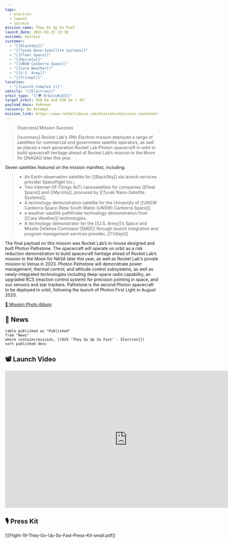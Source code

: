 ```yaml
---
tags:
  - electron
  - launch
  - success
mission_name: They Go Up So Fast
launch_date: 2021-03-22 22:30
outcome: Success
customer:
  - "[[BlackSky]]"
  - "[[Tyvak Nano-Satellite Systems]]"
  - "[[Fleet Space]]"
  - "[[Myriota]]"
  - "[[UNSW Canberra Space]]"
  - "[[Care Weather]]"
  - "[[U.S. Army]]"
  - "[[Trisept]]"
location:
  - "[[Launch Complex 1]]"
vehicle: "[[Electron]]"
orbit_type: "[[🌍 Orbits#LEO]]"
target_orbit: 450 km and 550 km | 45°
payload_mass: Unknown
recovery: No Attempt
mission_link: https://www.rocketlabusa.com/missions/missions-launched/they-go-up-so-fast/
---
```

>[!success] Mission Success

>[!summary]
Rocket Lab's 19th Electron mission deployed a range of satellites for commercial and government satellite operators, as well as placed a next-generation Rocket Lab Photon spacecraft in orbit to build spacecraft heritage ahead of Rocket Lab’s mission to the Moon for [[NASA]] later this year. 
>
 Seven satellites featured on the mission manifest, including:
>
>- An Earth-observation satellite for [[BlackSky]] via launch services provider Spaceflight Inc.;
>- Two Internet-Of-Things (IoT) nanosatellites for companies [[Fleet Space]] and [[Myriota]], procured by [[Tyvak Nano-Satellite Systems]];
>- A technology demonstration satellite for the University of [[UNSW Canberra Space |New South Wales (UNSW) Canberra Space]];
>- a weather satellite pathfinder technology demonstration from [[Care Weather]] technologies;
>- A technology demonstrator for the [[U.S. Army]]’s Space and Missile Defense Command (SMDC) through launch integration and program management services provider, [[TriSept]].
>
The final payload on this mission was Rocket Lab’s in-house designed and built Photon Pathstone. The spacecraft will operate on orbit as a risk reduction demonstration to build spacecraft heritage ahead of Rocket Lab’s mission to the Moon for NASA later this year, as well as Rocket Lab's private mission to Venus in 2023. Photon Pathstone will demonstrate power management, thermal control, and attitude control subsystems, as well as newly-integrated technologies including deep-space radio capability, an upgraded RCS (reaction control system) for precision pointing in space, and sun sensors and star trackers. Pathstone is the second Photon spacecraft to be deployed to orbit, following the launch of Photon First Light in August 2020.

[📸 Mission Photo Album](https://www.flickr.com/photos/rocketlab/albums/72177720302048611/)

## 📰 News
```dataview
table published as "Published"
from "News"
where contains(mission, [[019 'They Go Up So Fast' - Electron]])
sort published desc
```

## 📽️ Launch Video

<iframe width="800" height="450" src="https://www.youtube.com/embed/u5wmrGriVX0" title="Rocket Lab&#39;s Electron - They Go Up So Fast Mission" frameborder="0" allow="accelerometer; autoplay; clipboard-write; encrypted-media; gyroscope; picture-in-picture; web-share" referrerpolicy="strict-origin-when-cross-origin" allowfullscreen></iframe>     

## 🎙️ Press Kit

![[Flight-19-They-Go-Up-So-Fast-Press-Kit-small.pdf]]